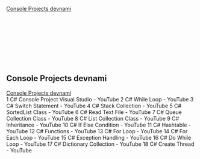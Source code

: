 [Console Projects devnami](#Console-Projects-devnami)  
[](#)    
[](#)    
[](#)    
[](#)    
[](#)    
[](#)    
[](#)    
[](#)    
[](#)    








## Console Projects devnami
[Console Projects devnami](d2022devnami.md)  
1 C# Console Project Visual Studio - YouTube
2 C# While Loop - YouTube
3 C# Switch Statement - YouTube
4 C# Stack Collection - YouTube
5 C# SortedList Class - YouTube
6 C# Read Text File - YouTube
7 C# Queue Collection Class - YouTube
8 C# List Collection Class - YouTube
9 C# Inheritance - YouTube
10 C# If Else Condition - YouTube
11 C# Hashtable - YouTube
12 C# Functions - YouTube
13 C# For Loop - YouTube
14 C# For Each Loop - YouTube
15 C# Exception Handling - YouTube
16 C# Do While Loop - YouTube
17 C# Dictionary Collection - YouTube
18 C# Create Thread - YouTube

## 
[]()  
  
## 
[]()  
  
## 
[]()  
  
## 
[]()  
  
## 
[]()  
  
## 
[]()  
  
